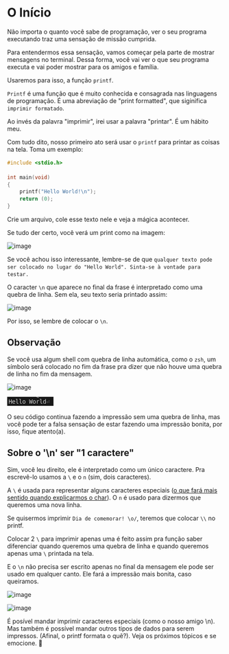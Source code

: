 # O Início
Não importa o quanto você sabe de programação, ver o seu programa executando traz uma sensação de missão cumprida.

Para entendermos essa sensação, vamos começar pela parte de mostrar mensagens no terminal. Dessa forma, você vai ver o que seu programa executa e vai poder mostrar para os amigos e família.

Usaremos para isso, a função ``printf``.

``Printf`` é uma função que é muito conhecida e consagrada nas linguagens de programação. É uma abreviação de "print formatted", que siginifica ``imprimir formatado``.

Ao invés da palavra "imprimir", irei usar a palavra "printar". É um hábito meu.

Com tudo dito, nosso primeiro ato será usar o ``printf`` para printar as coisas na tela. Toma um exemplo:

```c
#include <stdio.h>

int	main(void)
{
	printf("Hello World!\n");
	return (0);
}
```

Crie um arquivo, cole esse texto nele e veja a mágica acontecer.

Se tudo der certo, você verá um print como na imagem:

![image](https://github.com/eusourenan/ferramentario/assets/102669882/0e843f71-bfaa-483f-8c65-5e4db9a4ab8e)

Se você achou isso interessante, lembre-se de que ```qualquer texto pode ser colocado no lugar do "Hello World". Sinta-se à vontade para testar.```

O caracter ``\n`` que aparece no final da frase é interpretado como uma quebra de linha. Sem ela, seu texto seria printado assim:

![image](https://github.com/eusourenan/ferramentario/assets/102669882/099c4749-0e90-49b7-b355-8771e312ffe2)

Por isso, se lembre de colocar o ``\n``.

## Observação
Se você usa algum shell com quebra de linha automática, como o ``zsh``, um símbolo será colocado no fim da frase pra dizer que não houve uma quebra de linha no fim da mensagem.

![image](https://github.com/eusourenan/ferramentario/assets/102669882/daf6df09-0010-4885-892e-9b2afb07b213)

![Fish](image.png)

O seu código continua fazendo a impressão sem uma quebra de linha, mas você pode ter a falsa sensação de estar fazendo uma impressão bonita, por isso, fique atento(a).

## Sobre o '\n' ser "1 caractere"

Sim, você leu direito, ele é interpretado como um único caractere. Pra escrevê-lo usamos a ``\`` e o ``n`` (sim, dois caracteres). 

A ``\`` é usada para representar alguns caracteres especiais ([o que fará mais sentido quando explicarmos o char](printf_3_copy.md)). O ``n`` é usado para dizermos que queremos uma nova linha.

Se quisermos imprimir ``Dia de comemorar! \o/``, teremos que colocar ``\\`` no printf. 

Colocar 2 ``\`` para imprimir apenas uma é feito assim pra função saber diferenciar quando queremos uma quebra de linha e quando queremos apenas uma ``\`` printada na tela.

<Exemplo com a rraba>

E o ``\n`` não precisa ser escrito apenas no final da mensagem ele pode ser usado em qualquer canto. Ele fará a impressão mais bonita, caso queiramos.

![image](https://github.com/eusourenan/ferramentario/assets/102669882/24abb721-eb51-478d-b080-6ac439ea9dc0)

![image](https://github.com/eusourenan/ferramentario/assets/102669882/e9610ba3-a272-4e4b-8ae5-3f1db0aabbc9)

É posível mandar imprimir caracteres especiais (como o nosso amigo \n). Mas também é possível mandar outros tipos de dados para serem impressos. (Afinal, o printf formata o quê?). Veja os próximos tópicos e se emocione. 💝
